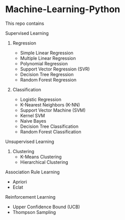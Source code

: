 # Machine-Learning-Python

This repo contains

Supervised Learning
  1. Regression
      - Simple Linear Regression
      - Multiple Linear Regression
      - Polynomial Regression
      - Support Vector Regression (SVR)
      - Decision Tree Regression
      - Random Forest Regression
  
  2. Classification
      - Logistic Regression
      - K-Nearest Neighbors (K-NN)
      - Support Vector Machine (SVM)
      - Kernel SVM
      - Naive Bayes
      - Decision Tree Classification
      - Random Forest Classification
  
Unsupervised Learning
  1. Clustering
      - K-Means Clustering
      - Hierarchical Clustering

Association Rule Learning
  - Apriori
  - Eclat
  
Reinforcement Learning
  - Upper Confidence Bound (UCB)
  - Thompson Sampling
  
  
